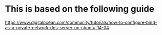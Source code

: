 
# This is based on the following guide
https://www.digitalocean.com/community/tutorials/how-to-configure-bind-as-a-private-network-dns-server-on-ubuntu-14-04
